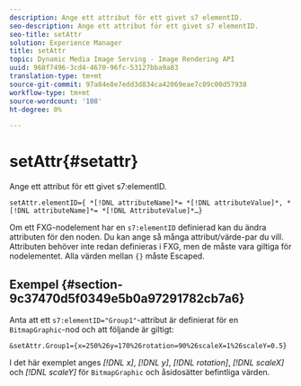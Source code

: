 ```yaml
---
description: Ange ett attribut för ett givet s7 elementID.
seo-description: Ange ett attribut för ett givet s7 elementID.
seo-title: setAttr
solution: Experience Manager
title: setAttr
topic: Dynamic Media Image Serving - Image Rendering API
uuid: 968f7496-3cd4-4670-96fc-53127bba9a83
translation-type: tm+mt
source-git-commit: 97a84e8e7edd3d834ca42069eae7c09c00d57938
workflow-type: tm+mt
source-wordcount: '108'
ht-degree: 0%

---
```



# setAttr{#setattr}

Ange ett attribut för ett givet s7:elementID.

`setAttr.elementID={ *[!DNL attributeName]*= *[!DNL attributeValue]*, *[!DNL attributeName]*= *[!DNL AttributeValue]*…}`

Om ett FXG-nodelement har en `s7:elementID` definierad kan du ändra attributen för den noden. Du kan ange så många attribut/värde-par du vill. Attributen behöver inte redan definieras i FXG, men de måste vara giltiga för nodelementet. Alla värden mellan `{}` måste Escaped.

## Exempel {#section-9c37470d5f0349e5b0a97291782cb7a6}

Anta att ett `s7:elementID="Group1"`-attribut är definierat för en `BitmapGraphic`-nod och att följande är giltigt:

`&setAttr.Group1={x=250%26y=170%26rotation=90%26scaleX=1%26scaleY=0.5}`

I det här exemplet anges *[!DNL x]*, *[!DNL y]*, *[!DNL rotation]*, *[!DNL scaleX]* och *[!DNL scaleY]* för `BitmapGraphic` och åsidosätter befintliga värden.
